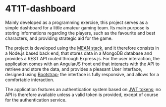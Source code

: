 # 4T1T-dashboard
Mainly developed as a programming exercise, this project serves as a simple dashboard for a little amateur gaming team.
Its main purpose is storing informations regarding the players, such as the favourite and best characters, and providing strategic aid for the game.

The project is developed using the [MEAN stack](http://mean.io/), and it therefore consists in a Node.js based back end, that stores data in a MongoDB database and provides a REST API routed through Express.js.
For the user interaction, the application comes with an AngularJS front end that interacts with the API to retrieve and store the data, and provides a pleasant User Interface, designed using [Bootstrap](http://getbootstrap.com/); the interface is fully responsive, and allows for a comfortable interaction.

The application features an authentication system based on [JWT tokens](https://jwt.io/); no API is therefore available unless a valid token is provided, except of course for the authentication service.

